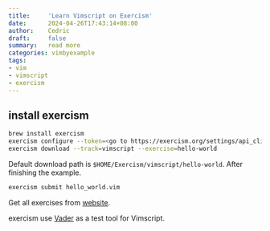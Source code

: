 ```yaml
---
title:     'Learn Vimscript on Exercism'
date:      2024-04-26T17:43:14+08:00
author:    Cedric
draft:     false
summary:   read more
categories: vimbyexample
tags:
- vim
- vimscript
- exercism
---
```


## install exercism

```bash
brew install exercism
exercism configure --token=<go to https://exercism.org/settings/api_cli>
exercism download --track=vimscript --exercise=hello-world
```

Default download path is `$HOME/Exercism/vimscript/hello-world`.
After finishing the example.

```bash
exercism submit hello_world.vim
```

Get all exercises from [website](https://exercism.org/tracks/vimscript/exercises).

exercism use [Vader](https://github.com/junegunn/vader.vim) as a test tool for Vimscript.
